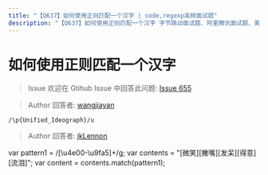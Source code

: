 ```yaml
---
title: "【Q637】如何使用正则匹配一个汉字 | code,regexp高频面试题"
description: "【Q637】如何使用正则匹配一个汉字 字节跳动面试题、阿里腾讯面试题、美团小米面试题。"
---
```


# 如何使用正则匹配一个汉字

> Issue
> 欢迎在 Gtihub Issue 中回答此问题: [Issue 655](https://github.com/shfshanyue/Daily-Question/issues/655)

> Author
> 回答者: [wangjiayan](https://github.com/wangjiayan)

`/\p{Unified_Ideograph}/u`

> Author
> 回答者: [jkLennon](https://github.com/jkLennon)

var pattern1 = /[\u4e00-\u9fa5]+/g;
var contents = "[微笑][撇嘴][发呆][得意][流泪]";
var content = contents.match(pattern1);
